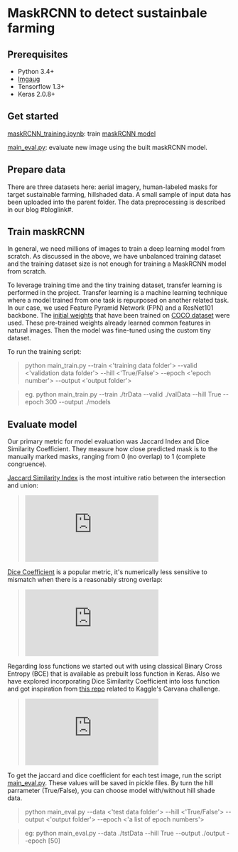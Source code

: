 # MaskRCNN to detect sustainbale farming

## Prerequisites
- Python 3.4+
- [Imgaug](https://github.com/aleju/imgaug)
- Tensorflow 1.3+
- Keras 2.0.8+

## Get started

[maskRCNN_training.ipynb](https://github.com/olgaliak/segmentation-unet-maskrcnn/blob/master/maskRCNN/maskRCNN_training.ipynb): train [maskRCNN model](https://github.com/matterport/Mask_RCNN) 

[main_eval.py](https://github.com/olgaliak/segmentation-unet-maskrcnn/blob/master/maskRCNN/main_eval.py): evaluate new image using the built maskRCNN model. 

## Prepare data

There are three datasets here: aerial imagery, human-labeled masks for target sustainable farming, hillshaded data. A small sample of input data has been uploaded into the parent folder. The data preprocessing is described in our blog #bloglink#.

## Train maskRCNN
In general, we need millions of images to train a deep learning model from scratch. As discussed in the above, we have unbalanced training dataset and the training dataset size is not enough for training a MaskRCNN model from scratch.

To leverage training time and the tiny training dataset, transfer learning is performed in the project. Transfer learning is a machine learning technique where a model trained from one task is repurposed on another related task. In our case, we used Feature Pyramid Network (FPN) and a ResNet101 backbone. The [initial weights](https://github.com/matterport/Mask_RCNN/releases) that have been trained on [COCO dataset](http://cocodataset.org/#home) were used. These pre-trained weights already learned common features in natural images. Then the model was fine-tuned using the custom tiny dataset. 

To run the training script:
> python main_train.py --train <'training data folder'> --valid <'validation data folder'> --hill <'True/False'> --epoch <'epoch number'> --output <'output folder'>

> eg. python main_train.py --train ./trData --valid ./valData --hill True --epoch 300 --output ./models

## Evaluate model

Our primary metric for model evaluation was Jaccard Index and Dice Similarity Coefficient. They measure how close predicted mask is to the manually marked masks, ranging from 0 (no overlap) to 1 (complete congruence).

[Jaccard Similarity Index](https://en.wikipedia.org/wiki/Jaccard_index) is the most intuitive ratio between the intersection and union:

> ![](https://latex.codecogs.com/svg.latex?J%28A%2CB%29%20%3D%20%5Cfrac%7B%7CA%5Ccap%20B%7C%7D%7B%7CA%7C&plus;%7CB%7C-%7CA%5Ccap%20B%7C%7D)

[Dice Coefficient](https://en.wikipedia.org/wiki/S%C3%B8rensen%E2%80%93Dice_coefficient) is a popular metric, it's numerically less sensitive to mismatch when there is a reasonably strong overlap:

> ![](https://latex.codecogs.com/svg.latex?DSC%28A%2CB%29%20%3D%20%5Cfrac%7B2%7CA%5Ccap%20B%7C%7D%7B%7CA%7C&plus;%7CB%7C%7D)

Regarding loss functions we started out with using classical Binary Cross Entropy (BCE) that is available as prebuilt loss function in Keras.
Also we have explored incorporating Dice Similarity Coefficient  into loss function and got inspiration from [this repo](https://github.com/killthekitten/kaggle-carvana-2017) related to Kaggle's Carvana challenge. 

> ![](https://latex.codecogs.com/svg.latex?BCE_%7BDSC%7D%20%3D%20%5Cfrac%7B1%7D%7B2%7DBCE&plus;%5Cfrac%7B1%7D%7B2%7D%7B%281-DSC%29%7D)

To get the jaccard and dice coefficient for each test image, run the script [main_eval.py](https://github.com/olgaliak/segmentation-unet-maskrcnn/blob/master/maskRCNN/main_eval.py). These values will be saved in pickle files. By turn the hill parrameter (True/False), you can choose model with/without hill shade data.

> python main_eval.py --data <'test data folder'> --hill <'True/False'> --output <'output folder'> --epoch <'a list of epoch numbers'>

> eg: python main_eval.py --data ./tstData --hill True --output ./output --epoch [50]


